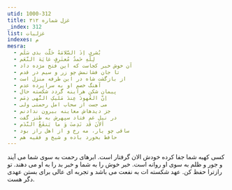 ```yaml
---
utid: 1000-312
title: غزل شماره ۳۱۲
_index: 312
list: غزلیات
indexes: م
mesra:
  - بُشری اِذَ السَّلامَهُ حَلَّت بذی سَلَم
  - لِلّهِ حَمدُ مُعتَرِفٍ غایَهَ النَّعَم
  - آن خوش خبر کجاست که این فتح مژده داد
  - تا جان فشانمش چو زر و سیم در قدم
  - از بازگشت شاه در این طرفه منزل است
  - آهنگ خصم او به سراپرده عدم
  - پیمان شکن هرآینه گردد شکسته حال
  - اِنَّ العُهودَ عِندَ مَلیکِ النُّهی ذِمَم
  - می جست از سحاب امل رحمتی ولی
  - جز دیدهاش معاینه بیرون ندادنم
  - در نیل غم فتاد سپهرش به طنز گفت
  - اَلآنَ قَد نَدِمتَ وَ ما یَنفَعُ النَّدَم
  - ساقی چو یار، مه رخ و از اهل راز بود
  - حافظ بخورد باده و شیخ و فقیه هم
---
```

کسی کهبه شما جفا کرده خودش الان گرفتار است. ابرهای رحمت به سوی شما می آیند و جور و ظلم به سوی او روانه است. خبر خوش را به شما و خبر بد را به او می دهند. تو رازترا حفظ کن. عهد شکسته ات به نفعت می باشد و تجربه ای عالی برای بستن عهدی دگر هست.

